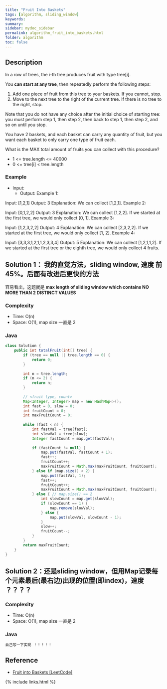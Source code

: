 ```yaml
---
title: "Fruit Into Baskets"
tags: [algorithm, sliding_window]
keywords:
summary:
sidebar: mydoc_sidebar
permalink: algorithm_fruit_into_baskets.html
folder: algorithm
toc: false
---
```


## Description
In a row of trees, the i-th tree produces fruit with type tree[i].

You **can start at any tree**, then repeatedly perform the following steps:
1. Add one piece of fruit from this tree to your baskets.  If you cannot, stop.
2. Move to the next tree to the right of the current tree.  If there is no tree to the right, stop.

Note that you do not have any choice after the initial choice of starting tree: you must perform step 1, then step 2, then back to step 1, then step 2, and so on until you stop.

You have 2 baskets, and each basket can carry any quantity of fruit, but you want each basket to only carry one type of fruit each.

What is the MAX total amount of fruits you can collect with this procedure?
* 1 <= tree.length <= 40000
* 0 <= tree[i] < tree.length

### Example
* Input: 
  * Output: 
Example 1:

Input: [1,2,1]
Output: 3
Explanation: We can collect [1,2,1].
Example 2:

Input: [0,1,2,2]
Output: 3
Explanation: We can collect [1,2,2].
If we started at the first tree, we would only collect [0, 1].
Example 3:

Input: [1,2,3,2,2]
Output: 4
Explanation: We can collect [2,3,2,2].
If we started at the first tree, we would only collect [1, 2].
Example 4:

Input: [3,3,3,1,2,1,1,2,3,3,4]
Output: 5
Explanation: We can collect [1,2,1,1,2].
If we started at the first tree or the eighth tree, we would only collect 4 fruits.

## Solution 1： 我的直觉方法，sliding window, 速度 前45%。后面有改进后更快的方法
容易看出，这题就是 **max length of sliding window which contains NO MORE THAN 2 DISTINCT VALUES**

### Complexity
* Time: O(n)
* Space: O(1), map size 一直是 2

### Java
```java
class Solution {
    public int totalFruit(int[] tree) {
        if (tree == null || tree.length == 0) {
            return 0;
        }
        
        int n = tree.length;
        if (n <= 2) {
            return n;
        }
        
        // <fruit type, count>
        Map<Integer, Integer> map = new HashMap<>();
        int fast = 0, slow = 0;
        int fruitCount = 0;
        int maxFruitCount = 0;
        
        while (fast < n) {
            int fastVal = tree[fast];
            int slowVal = tree[slow];
            Integer fastCount = map.get(fastVal);
            
            if (fastCount != null) {
                map.put(fastVal, fastCount + 1);
                fast++;
                fruitCount++;
                maxFruitCount = Math.max(maxFruitCount, fruitCount);
            } else if (map.size() < 2) {
                map.put(fastVal, 1);
                fast++;
                fruitCount++;
                maxFruitCount = Math.max(maxFruitCount, fruitCount);
            } else { // map.size() == 2
                int slowCount = map.get(slowVal);
                if (slowCount == 1) {
                    map.remove(slowVal);
                } else {
                    map.put(slowVal, slowCount - 1);
                }
                slow++;
                fruitCount--;
            }
        }
        return maxFruitCount;
    }
}
```

## Solution 2：还是sliding window，但用Map记录每个元素最后(最右边)出现的位置(即index)，速度 ？？？？

### Complexity
* Time: O(n)
* Space: O(1), map size 一直是 2

### Java
```java
自己写一下实现 ！！！！！
```

## Reference
* [Fruit into Baskets [LeetCode]](https://leetcode.com/problems/fruit-into-baskets/description/)

{% include links.html %}
